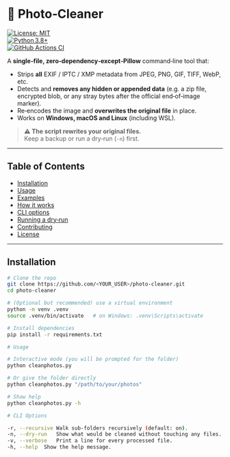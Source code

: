 # 📸 Photo‑Cleaner  

[![License: MIT](https://img.shields.io/badge/License-MIT-blue.svg)](https://opensource.org/licenses/MIT)  
[![Python 3.8+](https://img.shields.io/badge/Python-3.8%2B-brightgreen.svg)](https://www.python.org/downloads/)  
[![GitHub Actions CI](https://github.com/<YOUR_USER>/photo-cleaner/actions/workflows/ci.yml/badge.svg)](https://github.com/<YOUR_USER>/photo-cleaner/actions/workflows/ci.yml)

A **single‑file, zero‑dependency‑except‑Pillow** command‑line tool that:

* Strips **all** EXIF / IPTC / XMP metadata from JPEG, PNG, GIF, TIFF, WebP, etc.  
* Detects and **removes any hidden or appended data** (e.g. a zip file, encrypted blob, or any stray bytes after the official end‑of‑image marker).  
* Re‑encodes the image and **overwrites the original file** in place.  
* Works on **Windows, macOS and Linux** (including WSL).  

> **⚠️  The script rewrites your original files.**  
> Keep a backup or run a dry‑run (`‑n`) first.

---

## Table of Contents  

- [Installation](#installation)  
- [Usage](#usage)  
- [Examples](#examples)  
- [How it works](#how-it-works)  
- [CLI options](#cli-options)  
- [Running a dry‑run](#dry‑run)  
- [Contributing](#contributing)  
- [License](#license)  

---

## Installation  

```bash
# Clone the repo
git clone https://github.com/<YOUR_USER>/photo-cleaner.git
cd photo-cleaner

# (Optional but recommended) use a virtual environment
python -m venv .venv
source .venv/bin/activate   # on Windows: .venv\Scripts\activate

# Install dependencies
pip install -r requirements.txt

# Usage

# Interactive mode (you will be prompted for the folder)
python cleanphotos.py

# Or give the folder directly
python cleanphotos.py "/path/to/your/photos"

# Show help
python cleanphotos.py -h

# CLI Options

-r, --recursive	Walk sub‑folders recursively (default: on).
-n, --dry-run	Show what would be cleaned without touching any files.
-v, --verbose	Print a line for every processed file.
-h, --help	Show the help message.